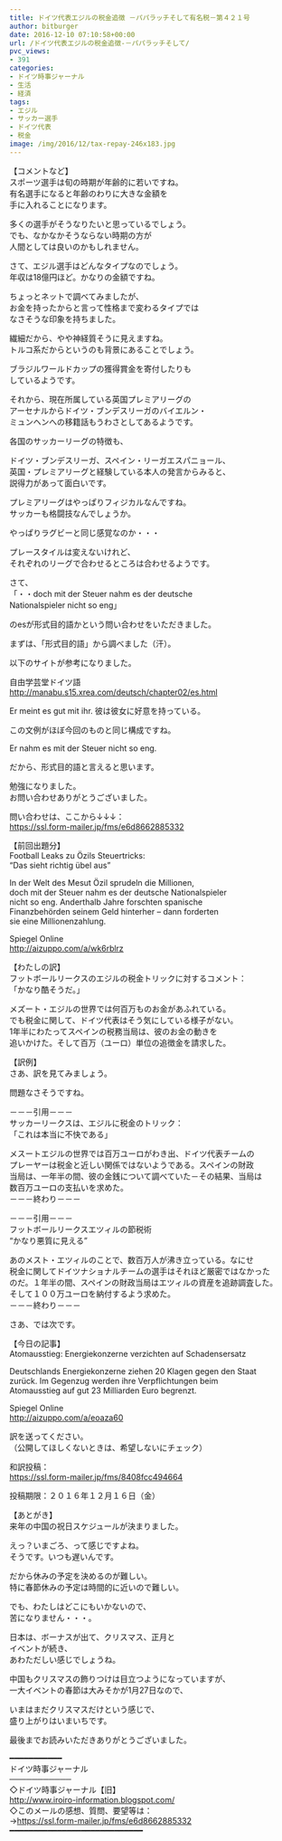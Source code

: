 ```yaml
---
title: ドイツ代表エジルの税金追徴 －パパラッチそして有名税－第４２１号
author: bitburger
date: 2016-12-10 07:10:58+00:00
url: /ドイツ代表エジルの税金追徴-－パパラッチそして/
pvc_views:
- 391
categories:
- ドイツ時事ジャーナル
- 生活
- 経済
tags:
- エジル
- サッカー選手
- ドイツ代表
- 税金
image: /img/2016/12/tax-repay-246x183.jpg
---
```

【コメントなど】  
スポーツ選手は旬の時期が年齢的に若いですね。  
有名選手になると年齢のわりに大きな金額を  
手に入れることになります。  
  
多くの選手がそうなりたいと思っているでしょう。  
でも、なかなかそうならない時期の方が  
人間としては良いのかもしれません。  
  
さて、エジル選手はどんなタイプなのでしょう。  
年収は18億円ほど。かなりの金額ですね。  
  
ちょっとネットで調べてみましたが、  
お金を持ったからと言って性格まで変わるタイプでは  
なさそうな印象を持ちました。  
  
繊細だから、やや神経質そうに見えますね。  
トルコ系だからというのも背景にあることでしょう。  
  
ブラジルワールドカップの獲得賞金を寄付したりも  
しているようです。  
  
それから、現在所属している英国プレミアリーグの  
アーセナルからドイツ・ブンデスリーガのバイエルン・  
ミュンヘンへの移籍話もうわさとしてあるようです。  
  
各国のサッカーリーグの特徴も、  
  
ドイツ・ブンデスリーガ、スペイン・リーガエスパニョール、  
英国・プレミアリーグと経験している本人の発言からみると、  
説得力があって面白いです。  
  
プレミアリーグはやっぱりフィジカルなんですね。  
サッカーも格闘技なんでしょうか。  
  
やっぱりラグビーと同じ感覚なのか・・・  
  
プレースタイルは変えないけれど、  
それぞれのリーグで合わせるところは合わせるようです。  
  
  
さて、  
「・・doch mit der Steuer nahm es der deutsche  
Nationalspieler nicht so eng」  
  
のesが形式目的語かという問い合わせをいただきました。  
  
  
まずは、「形式目的語」から調べました（汗）。  
  
以下のサイトが参考になりました。  
  
自由学芸堂ドイツ語  
http://manabu.s15.xrea.com/deutsch/chapter02/es.html  
  
Er meint es gut mit ihr. 彼は彼女に好意を持っている。  
  
この文例がほぼ今回のものと同じ構成ですね。  
  
Er nahm es mit der Steuer nicht so eng.  
  
だから、形式目的語と言えると思います。  
  
勉強になりました。  
お問い合わせありがとうございました。  
  
  
問い合わせは、ここから↓↓↓：  
<https://ssl.form-mailer.jp/fms/e6d8662885332>  
  
  
【前回出題分】  
Football Leaks zu Özils Steuertricks:  
&#8220;Das sieht richtig übel aus&#8221;  
  
In der Welt des Mesut Özil sprudeln die Millionen,  
doch mit der Steuer nahm es der deutsche Nationalspieler  
nicht so eng. Anderthalb Jahre forschten spanische  
Finanzbehörden seinem Geld hinterher &#8211; dann forderten  
sie eine Millionenzahlung.  
  
Spiegel Online  
<http://aizuppo.com/a/wk6rblrz>  
  
  
【わたしの訳】  
フットボールリークスのエジルの税金トリックに対するコメント：  
「かなり酷そうだ。」  
  
メズート・エジルの世界では何百万ものお金があふれている。  
でも税金に関して、ドイツ代表はそう気にしている様子がない。  
1年半にわたってスペインの税務当局は、彼のお金の動きを  
追いかけた。そして百万（ユーロ）単位の追徴金を請求した。  
  
  
【訳例】  
さあ、訳を見てみましょう。  
  
問題なさそうですね。  
  
－－－引用－－－  
サッカーリークスは、エジルに税金のトリック：  
「これは本当に不快である」  
  
メスートエジルの世界では百万ユーロがわき出、ドイツ代表チームの  
プレーヤーは税金と近しい関係ではないようである。スペインの財政  
当局は、一年半の間、彼の金銭について調べていた－その結果、当局は  
数百万ユーロの支払いを求めた。  
－－－終わり－－－  
  
  
－－－引用－－－  
フットボールリークスエツィルの節税術  
“かなり悪質に見える”  
  
あのメスト・エツィルのことで、数百万人が沸き立っている。なにせ  
税金に関してドイツナショナルチームの選手はそれほど厳密ではなかった  
のだ。１年半の間、スペインの財政当局はエツィルの資産を追跡調査した。  
そして１００万ユーロを納付するよう求めた。  
－－－終わり－－－  
  
  
さあ、では次です。  
  
  
【今日の記事】  
Atomausstieg: Energiekonzerne verzichten auf Schadensersatz  
  
Deutschlands Energiekonzerne ziehen 20 Klagen gegen den Staat  
zurück. Im Gegenzug werden ihre Verpflichtungen beim  
Atomausstieg auf gut 23 Milliarden Euro begrenzt.  
  
Spiegel Online  
<http://aizuppo.com/a/eoaza60>  
  
訳を送ってください。  
（公開してほしくないときは、希望しないにチェック）  
  
和訳投稿：  
 <https://ssl.form-mailer.jp/fms/8408fcc494664>  
  
投稿期限：２０１６年１２月１６日（金）  
  
  
【あとがき】  
来年の中国の祝日スケジュールが決まりました。  
  
えっ？いまごろ、って感じですよね。  
そうです。いつも遅いんです。  
  
だから休みの予定を決めるのが難しい。  
特に春節休みの予定は時間的に近いので難しい。  
  
でも、わたしはどこにもいかないので、  
苦になりません・・・。  
  
日本は、ボーナスが出て、クリスマス、正月と  
イベントが続き、  
あわただしい感じでしょうね。  
  
中国もクリスマスの飾りつけは目立つようになっていますが、  
一大イベントの春節は大みそかが1月27日なので、  
  
いまはまだクリスマスだけという感じで、  
盛り上がりはいまいちです。  
  
  
最後までお読みいただきありがとうございました。  
  
  
━━━━━━━━━━━  
ドイツ時事ジャーナル  
───────────  
◇ドイツ時事ジャーナル【旧】  
<http://www.iroiro-information.blogspot.com/>  
◇このメールの感想、質問、要望等は：  
-><https://ssl.form-mailer.jp/fms/e6d8662885332>  
━━━━━━━━━━━━━━━━━━━━━━━━━━━━
